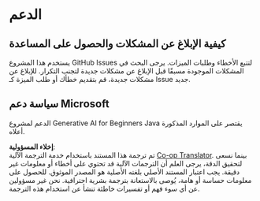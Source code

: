 <!--
CO_OP_TRANSLATOR_METADATA:
{
  "original_hash": "b8ef73cc49dec68e2c885ee9df545129",
  "translation_date": "2025-07-21T17:37:27+00:00",
  "source_file": "SUPPORT.md",
  "language_code": "ar"
}
-->
# الدعم

## كيفية الإبلاغ عن المشكلات والحصول على المساعدة  

يستخدم هذا المشروع GitHub Issues لتتبع الأخطاء وطلبات الميزات. يرجى البحث في المشكلات الموجودة مسبقًا قبل الإبلاغ عن مشكلات جديدة لتجنب التكرار. للإبلاغ عن مشكلات جديدة، قم بتقديم خطأك أو طلب الميزة كـ Issue جديد.

## سياسة دعم Microsoft  

الدعم لمشروع Generative AI for Beginners Java يقتصر على الموارد المذكورة أعلاه.

**إخلاء المسؤولية**:  
تم ترجمة هذا المستند باستخدام خدمة الترجمة الآلية [Co-op Translator](https://github.com/Azure/co-op-translator). بينما نسعى لتحقيق الدقة، يرجى العلم أن الترجمات الآلية قد تحتوي على أخطاء أو معلومات غير دقيقة. يجب اعتبار المستند الأصلي بلغته الأصلية هو المصدر الموثوق. للحصول على معلومات حساسة أو هامة، يُوصى بالاستعانة بترجمة بشرية احترافية. نحن غير مسؤولين عن أي سوء فهم أو تفسيرات خاطئة تنشأ عن استخدام هذه الترجمة.